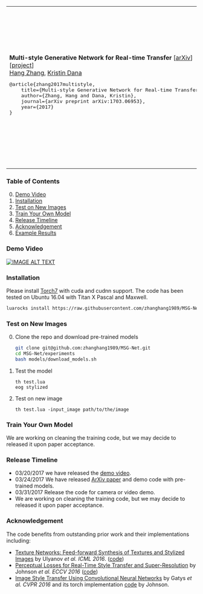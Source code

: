 <table width="100%" border="0" cellspacing="15" cellpadding="0">
	<tbody>
		<tr>
			<td>
			<b>Multi-style Generative Network for Real-time Transfer</b>  [<a href="https://arxiv.org/pdf/1703.06953.pdf">arXiv</a>] [<a href="http://computervisionrutgers.github.io/MSG-Net/">project</a>]  <br>
  <a href="http://hangzh.com/">Hang Zhang</a>,  <a href="http://eceweb1.rutgers.edu/vision/dana.html">Kristin Dana</a>
<pre>
@article{zhang2017multistyle,
	title={Multi-style Generative Network for Real-time Transfer},
	author={Zhang, Hang and Dana, Kristin},
	journal={arXiv preprint arXiv:1703.06953},
	year={2017}
}
</pre>
			</td>
			<td width="440"><a><img src ="https://raw.githubusercontent.com/zhanghang1989/MSG-Net/master/images/figure1.jpg" width="420px" border="1"></a></td>
		</tr>
	</tbody>
</table>

### Table of Contents
0. [Demo Video](#demo-video)
0. [Installation](#installation)
0. [Test on New Images](#test-on-new-images)
0. [Train Your Own Model](#train-your-own-model)
0. [Release Timeline](#release-timeline)
0. [Acknowledgement](#acknowledgement)
0. [Example Results](Examples.md)

### Demo Video 
[![IMAGE ALT TEXT](http://img.youtube.com/vi/oy6pWNWBt4Y/0.jpg)](http://www.youtube.com/watch?v=oy6pWNWBt4Y "Video Title")

### Installation
Please install [Torch7](http://torch.ch/) with cuda and cudnn support. The code has been tested on Ubuntu 16.04 with Titan X Pascal and Maxwell.
```bash
luarocks install https://raw.githubusercontent.com/zhanghang1989/MSG-Net/master/texture-scm-1.rockspec
```

### Test on New Images

0. Clone the repo and download pre-trained models
	```bash
	git clone git@github.com:zhanghang1989/MSG-Net.git
	cd MSG-Net/experiments
	bash models/download_models.sh 
	```
0. Test the model
	```
	th test.lua
	eog stylized
	```
0. Test on new image
	```
	th test.lua -input_image path/to/the/image
	```

### Train Your Own Model
We are working on cleaning the training code, but we may decide to released it upon paper acceptance.

### Release Timeline
- 03/20/2017 we have released the [demo video](https://www.youtube.com/watch?v=oy6pWNWBt4Y).
- 03/24/2017 We have released [ArXiv paper](https://arxiv.org/pdf/1703.06953.pdf) and demo code with pre-trained models.
- 03/31/2017 Release the code for camera or video demo.
- We are working on cleaning the training code, but we may decide to released it upon paper acceptance.

### Acknowledgement
The code benefits from outstanding prior work and their implementations including:
- [Texture Networks: Feed-forward Synthesis of Textures and Stylized Images](https://arxiv.org/pdf/1603.03417.pdf) by Ulyanov *et al. ICML 2016*. ([code](https://github.com/DmitryUlyanov/texture_nets))
- [Perceptual Losses for Real-Time Style Transfer and Super-Resolution](https://arxiv.org/pdf/1603.08155.pdf) by Johnson *et al. ECCV 2016* ([code](https://github.com/jcjohnson/fast-neural-style))
- [Image Style Transfer Using Convolutional Neural Networks](http://www.cv-foundation.org/openaccess/content_cvpr_2016/papers/Gatys_Image_Style_Transfer_CVPR_2016_paper.pdf) by Gatys *et al. CVPR 2016* and its torch implementation [code](https://github.com/jcjohnson/neural-style) by Johnson.
